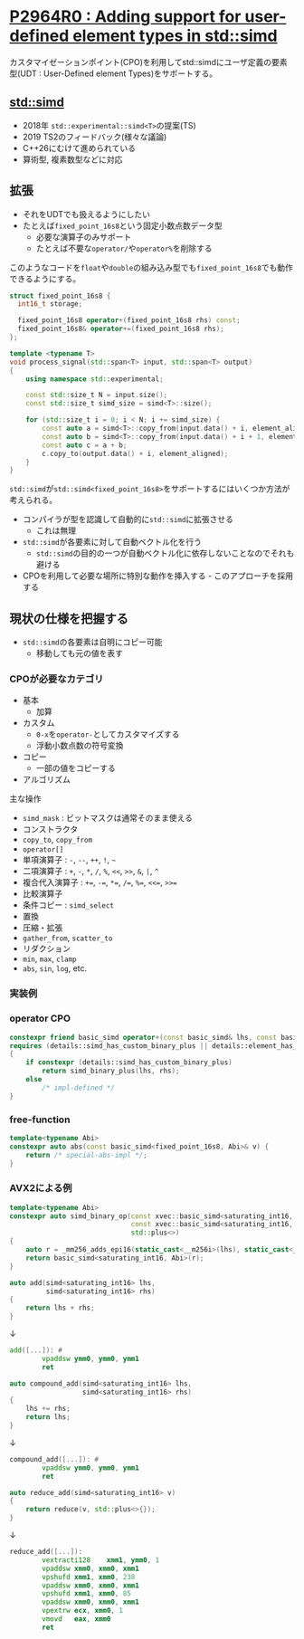 # [P2964R0 : Adding support for user-defined element types in std::simd](https://www.open-std.org/jtc1/sc22/wg21/docs/papers/2024/p2964r0.html)

カスタマイゼーションポイント(CPO)を利用してstd::simdにユーザ定義の要素型(UDT : User-Defined element Types)をサポートする。

## [std::simd](https://www.open-std.org/jtc1/sc22/wg21/docs/papers/2023/p1928r8.pdf)
- 2018年 `std::experimental::simd<T>`の提案(TS)
- 2019 TS2のフィードバック(様々な議論)
- C++26にむけて進められている
- 算術型, 複素数型などに対応

## 拡張
- それをUDTでも扱えるようにしたい
- たとえば`fixed_point_16s8`という固定小数点数データ型
  - 必要な演算子のみサポート
  - たとえば不要な`operator/`や`operator%`を削除する

このようなコードを`float`や`double`の組み込み型でも`fixed_point_16s8`でも動作できるようにする。

```cpp
struct fixed_point_16s8 {
  int16_t storage;

  fixed_point_16s8 operator+(fixed_point_16s8 rhs) const;
  fixed_point_16s8& operator+=(fixed_point_16s8 rhs);
};
```

```cpp
template <typename T>
void process_signal(std::span<T> input, std::span<T> output)
{
    using namespace std::experimental;

    const std::size_t N = input.size();
    const std::size_t simd_size = simd<T>::size();

    for (std::size_t i = 0; i < N; i += simd_size) {
        const auto a = simd<T>::copy_from(input.data() + i, element_aligned);
        const auto b = simd<T>::copy_from(input.data() + i + 1, element_aligned);
        const auto c = a + b;
        c.copy_to(output.data() + i, element_aligned);
    }
}
```

`std::simd`が`std::simd<fixed_point_16s8>`をサポートするにはいくつか方法が考えられる。

- コンパイラが型を認識して自動的に`std::simd`に拡張させる
  - これは無理
- `std::simd`が各要素に対して自動ベクトル化を行う
  - `std::simd`の目的の一つが自動ベクトル化に依存しないことなのでそれも避ける
- CPOを利用して必要な場所に特別な動作を挿入する - このアプローチを採用する

## 現状の仕様を把握する
- `std::simd`の各要素は自明にコピー可能
  - 移動しても元の値を表す
### CPOが必要なカテゴリ
- 基本
  - 加算
- カスタム
  - `0-x`を`operator-`としてカスタマイズする
  - 浮動小数点数の符号変換
- コピー
  - 一部の値をコピーする
- アルゴリズム

主な操作
- `simd_mask` : ビットマスクは通常そのまま使える
- コンストラクタ
- `copy_to`, `copy_from`
- `operator[]`
- 単項演算子 : `-`, `--`, `++`, `!`, `~`
- 二項演算子 : `+`, `-`, `*`, `/`, `%`, `<<`, `>>`, `&`, `|`, `^`
- 複合代入演算子 : `+=`, `-=`, `*=`, `/=`, `%=`, `<<=`, `>>=`
- 比較演算子
- 条件コピー : `simd_select`
- 置換
- 圧縮・拡張
- `gather_from`, `scatter_to`
- リダクション
- `min`, `max`, `clamp`
- `abs`, `sin`, `log`, etc.

### 実装例

### operator CPO
```cpp
constexpr friend basic_simd operator+(const basic_simd& lhs, const basic_simd& rhs)
requires (details::simd_has_custom_binary_plus || details::element_has_plus)
{
    if constexpr (details::simd_has_custom_binary_plus)
        return simd_binary_plus(lhs, rhs);
    else
        /* impl-defined */
}
```

### free-function
```cpp
template<typename Abi>
constexpr auto abs(const basic_simd<fixed_point_16s8, Abi>& v) {
    return /* special-abs-impl */;
}
```

### AVX2による例
```cpp
template<typename Abi>
constexpr auto simd_binary_op(const xvec::basic_simd<saturating_int16, Abi>& lhs,
                              const xvec::basic_simd<saturating_int16, Abi>& rhs,
                              std::plus<>)
{
    auto r = _mm256_adds_epi16(static_cast<__m256i>(lhs), static_cast<__m256i>(rhs));
    return basic_simd<saturating_int16, Abi>(r);
}
```

```cpp
auto add(simd<saturating_int16> lhs,
         simd<saturating_int16> rhs)
{
    return lhs + rhs;
}
```
↓

```asm
add([...]): #
        vpaddsw ymm0, ymm0, ymm1
        ret
```

```cpp
auto compound_add(simd<saturating_int16> lhs,
                  simd<saturating_int16> rhs)
{
    lhs += rhs;
    return lhs;
}
```
↓
```asm
compound_add([...]): #
        vpaddsw ymm0, ymm0, ymm1
        ret
```

```cpp
auto reduce_add(simd<saturating_int16> v)
{
    return reduce(v, std::plus<>{});
}
```
↓
```asm
reduce_add([...]):
        vextracti128    xmm1, ymm0, 1
        vpaddsw xmm0, xmm0, xmm1
        vpshufd xmm1, xmm0, 238
        vpaddsw xmm0, xmm0, xmm1
        vpshufd xmm1, xmm0, 85
        vpaddsw xmm0, xmm0, xmm1
        vpextrw ecx, xmm0, 1
        vmovd   eax, xmm0
        ret
```

